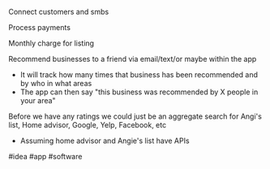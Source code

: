Connect customers and smbs

Process payments

Monthly charge for listing

Recommend businesses to a friend via email/text/or maybe within the app
- It will track how many times that business has been recommended and by who in what areas
- The app can then say "this business was recommended by X people in your area"

Before we have any ratings we could just be an aggregate search for Angi's list, Home advisor, Google, Yelp, Facebook, etc
- Assuming home advisor and Angie's list have APIs

#idea
#app
#software